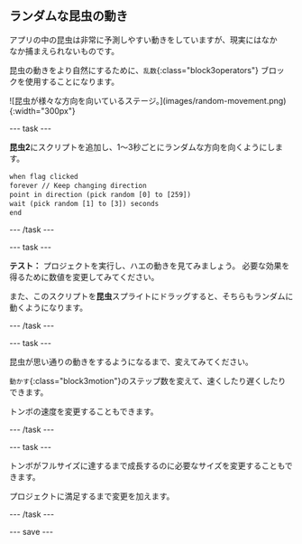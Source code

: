 ## ランダムな昆虫の動き

<div style="display: flex; flex-wrap: wrap">
<div style="flex-basis: 200px; flex-grow: 1; margin-right: 15px;">
アプリの中の昆虫は非常に予測しやすい動きをしていますが、現実にはなかなか捕まえられないものです。 

昆虫の動きをより自然にするために、`乱数`{:class="block3operators"} ブロックを使用することになります。
</div>
<div>
![昆虫が様々な方向を向いているステージ。](images/random-movement.png){:width="300px"}
</div>
</div>

--- task ---

**昆虫2**にスクリプトを追加し、1〜3秒ごとにランダムな方向を向くようにします。

```blocks3
when flag clicked
forever // Keep changing direction
point in direction (pick random [0] to [259])
wait (pick random [1] to [3]) seconds
end
```

--- /task ---

--- task ---

**テスト：** プロジェクトを実行し、ハエの動きを見てみましょう。 必要な効果を得るために数値を変更してみてください。

また、このスクリプトを**昆虫**スプライトにドラッグすると、そちらもランダムに動くようになります。

--- /task ---

--- task ---

昆虫が思い通りの動きをするようになるまで、変えてみてください。

`動かす`{:class="block3motion"}のステップ数を変えて、速くしたり遅くしたりできます。

トンボの速度を変更することもできます。

--- /task ---

--- task ---

トンボがフルサイズに達するまで成長するのに必要なサイズを変更することもできます。

プロジェクトに満足するまで変更を加えます。

--- /task ---

--- save ---
